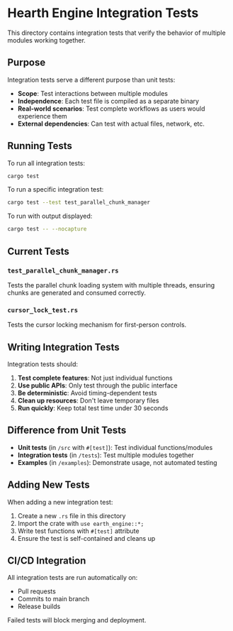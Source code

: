 # Hearth Engine Integration Tests

This directory contains integration tests that verify the behavior of multiple modules working together.

## Purpose

Integration tests serve a different purpose than unit tests:
- **Scope**: Test interactions between multiple modules
- **Independence**: Each test file is compiled as a separate binary
- **Real-world scenarios**: Test complete workflows as users would experience them
- **External dependencies**: Can test with actual files, network, etc.

## Running Tests

To run all integration tests:
```bash
cargo test
```

To run a specific integration test:
```bash
cargo test --test test_parallel_chunk_manager
```

To run with output displayed:
```bash
cargo test -- --nocapture
```

## Current Tests

### `test_parallel_chunk_manager.rs`
Tests the parallel chunk loading system with multiple threads, ensuring chunks are generated and consumed correctly.

### `cursor_lock_test.rs`
Tests the cursor locking mechanism for first-person controls.

## Writing Integration Tests

Integration tests should:
1. **Test complete features**: Not just individual functions
2. **Use public APIs**: Only test through the public interface
3. **Be deterministic**: Avoid timing-dependent tests
4. **Clean up resources**: Don't leave temporary files
5. **Run quickly**: Keep total test time under 30 seconds

## Difference from Unit Tests

- **Unit tests** (in `/src` with `#[test]`): Test individual functions/modules
- **Integration tests** (in `/tests`): Test multiple modules together
- **Examples** (in `/examples`): Demonstrate usage, not automated testing

## Adding New Tests

When adding a new integration test:
1. Create a new `.rs` file in this directory
2. Import the crate with `use earth_engine::*;`
3. Write test functions with `#[test]` attribute
4. Ensure the test is self-contained and cleans up

## CI/CD Integration

All integration tests are run automatically on:
- Pull requests
- Commits to main branch
- Release builds

Failed tests will block merging and deployment.